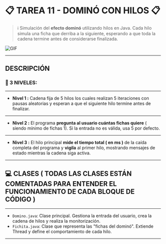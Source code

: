 # 📋 TAREA 11 - DOMINÓ CON HILOS 📋


> ℹ️  Simulación del **efecto dominó** utilizando hilos en Java. Cada hilo simula una ficha que derriba a la siguiente, esperando a que toda la cadena termine antes de considerarse finalizada.



![GIF](https://i.pinimg.com/originals/5b/40/d7/5b40d7b8c626e62a663c3b0e719b0329.gif)

---
## DESCRIPCIÓN

### 🧩 3 NIVELES:
---

- **Nivel 1 :** Cadena fija de 5 hilos los cuales realizan 5 iteraciones con pausas aleatorias y esperan a que el siguiente hilo termine antes de finalizar.
---
- **Nivel 2 :** El programa **pregunta al usuario cuántas fichas quiere** ( siendo mínimo de fichas 1). Si la entrada no es válida, usa 5 por defecto.
---
- **Nivel 3 :** El hilo principal **mide el tiempo total ( en ms )** de la caída completa del programa y **vigila** al primer hilo, mostrando mensajes de estado mientras la cadena siga activa.
---


## 💻 CLASES ( TODAS LAS CLASES ESTÁN COMENTADAS PARA ENTENDER EL FUNCIONAMIENTO DE CADA BLOQUE DE CÓDIGO )
---
- `Domino.java`: Clase principal. Gestiona la entrada del usuario, crea la cadena de hilos y realiza la monitorización.
- `Fichita.java`: Clase que representa las "fichas del dominó". Extiende Thread y define el comportamiento de cada hilo.
---
